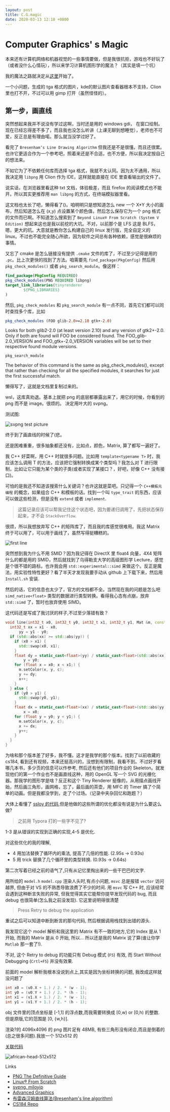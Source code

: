```yaml
---
layout: post
title: C.G.magic
date: 2020-03-13 12:10 +0800
---
```


# Computer Graphics' s Magic

 本来还有计算机网络和机器视觉的一些事情要做，但是我很抗拒，游戏也不好玩了（或者没什么心情玩），所以来学习计算机图形学的魔法？（其实是填一个坑）

我的魔法之路就决定从[这里](https://github.com/ssloy/tinyrenderer/wiki/Lesson-0-getting-started)开始了。

一个小问题，生成的 tga 格式的图片，kde的默认图片查看器根本不支持，Clion 里也打不开，不过可以用 gimp 打开（虽然怪怪的）。

## 第一步，画直线

突然想起来我并不说没有学过这啊，当时还是用的 windows gdi， 在窗口绘制。现在已经忘得差不多了，而且我也没怎么听讲（上课无聊到想睡觉），老师也不可爱，反正总是有理由喏。那么就当没学过好了。

看完了 `Bresenham’s Line Drawing Algorithm` 但我还是不是很懂。而且还很累。也许它更适合作为一个参考吧，照着来还是不合适，也不方便，所以我决定按自己的想法来。

不如它为了不依赖任何库而选择 tga 格式，我就不太认同。因为太不通用，所以我决定用 `libpng` 用 Clion 作为 IDE，这样就能直接在 IDE 里查看输出的文件了。

说实话，在浏览器里看这种 txt 文档，体验极差，而且 firefox 的阅读模式也不能开。所以其实更推荐用 `man libpng` 的方式，在终端模拟器里看。

这文档也太长了吧，懒得看了()。咱明明只是想知道怎么 new 一个 X*Y 大小的画布，然后知道怎么在 (x,y) 点设置某个颜色值，然后怎么保存它为一个 png 格式的文件而已啊。不知道怎么搜索到了 `Beyond Linux® From Scratch (System V Edition)` 想起来这也是我以前挖的大坑。不对，以前那个是 LFS 这是 BLFS，嗯，更大的坑。大意就是教你怎么构建自己的 linux 发行版，完全自定义的 linux。不过也不能完全随心所欲，因为软件之间总有各种依赖，感觉是很麻烦的事情。

又忘了 cmake 是怎么链接没有提供 `.cmake` 文件的库了，不过至少记得是用的 `.pc`。比上次更快的找到了方法。咱需要先 `find_package(PkgConfig)` 然后用 `pkg_check_modules()` 或者 `pkg_search_module`。像这样：

```cmake
find_package(PkgConfig REQUIRED)
pkg_check_modules(PNG REQUIRED libpng)
target_link_libraries(tinyrenderer
        ${PNG_LIBRARIES}
)
```
然后, `pkg_check_modules` 和 `pkg_search_module` 有一点不同，首先它们都可以同时查找多个库，比如 

```cmake
pkg_check_modules (FOO glib-2.0>=2.10 gtk+-2.0)
```

Looks for both glib2-2.0 (at least version 2.10) and any version of gtk2+-2.0. Only if both are found will FOO be considered found. The FOO_glib-2.0_VERSION and FOO_gtk+-2.0_VERSION variables will be set to their respective found module versions.

`pkg_search_module`

The behavior of this command is the same as pkg_check_modules(), except that rather than checking for all the specified modules, it searches for just the first successful match.

懒得写了，这就是文档里复制过来的。

wsl，这库真劝退。基本上就把 png 的底层都暴露出来了，用它的时候，你看到的 png 而不是 image。很烦的。
决定用叶大的 svpng。

测试图:

![svpng test picture](../assets/image/svpng-out.png)

终于到了画直线的时候了(悲。

还是困难重重，很多抽象都还没有，比如点，颜色，Matrix, 算了都写一遍好了。

我 C++ 好菜啊，用 C++ 时就很多问题。比如用 `template<typename T>` 时，我应该怎么调用 T 的方法，应该把它强制转换成某个类型吗？我怎么对 T 进行限制，比如让它只能为某个类的子类(或者实现了某接口？，好吧，好像 C++ 没有接口)。

可怕的是我还不知道该搜索什么关键词？也许这就是菜吧。只记得一个 `C++模板元编程` 的概念，如果组合 C++ 和模板的话。找到一个叫 `type_trait` 的东西，应该可以做这些检测，但是没有 `extend` 或者 `implement`. 

> 这篇记录应该可以帮我记住这个状态吧，因为要递归调用了，先把状态保存起来，才不会 `StackOverflow`.


很烦，所以我想放弃写 C++ 的矩阵库了，而且我的库感觉很难用。我这 Matrix 终于可以用了，可以用于画线了，虽然写得挺糟糕的。

![first line](../assets/image/first-line.png)

突然想到我为什么不用 SMID？因为我记得在 DirectX 里 float4 向量，4X4 矩阵什么的都是用的 SMID，然后就找到了乌得勒支大学的高级图形学 Lecture，感觉是个很不错的路标。也许我会用 `std::experimental::simd` 来做这个。反正是魔法，用实验性特性更好？看了半天才发现我要手动从 github 上下载下来，然后用 `Install.sh` 安装.

然后的话，它的信息也太少了，官方的文档都不全。当然现在我的问题是怎么吧 `simd_native<float>` 类型的数据进行类型转换。看得我心态有点崩，放弃 `std::simd` 了，暂时也放弃使用 SIMD。

这代码还是写成了我讨厌的样子,不过至少落错有致？

```cpp
void line(int32_t x0, int32_t y0, int32_t x1, int32_t y1, Mat &m, const RGB &c) {
  int32_t xx = x1 - x0,
	  yy = y1 - y0;
  if (std::abs(xx) >= std::abs(yy)) {
	if (x0 > x1) {
	  std::swap(x0, x1);
	}
	float dy = static_cast<float>(yy) / static_cast<float>(std::abs(xx)),
		y = y0;
	for (float x = x0; x < x1;) {
	  m.setColor(x, y, c);
	  y += dy;
	  x++;
	}
  } else {
	if (y0 > y1) {
	  std::swap(y0, y1);
	}
	float dx = static_cast<float>(xx) / static_cast<float>(std::abs(yy)),
		x = x0;
	for (float y = y0; y < y1;) {
	  m.setColor(x, y, c);
	  x += dx;
	  y++;
	}
  }
}
```

为啥和那个版本差了好多，我不懂。这才是我学的那个版本。找到了以前收藏的 cs184, 看到还有视频，本来还挺高兴的，没想到有限制，我看不到。不过好歹看哪几本书，多少页的信息可以作参考, 然后还有他们的项目作业的 Skeleton。就发现他们的第一个作业也不是画直线这种，用的 OpenGL 写一个 SVG 的光栅化器。那我学的图形学是啥？反正和这个 Tiny Renderer 挺像的，从用描点画线开始，然后画三角形，画网格，忘了，最后画的茶壶，用 MFC 的 Timer 搞了个简单的动画。但是我都没学到，走了个过场。（记录中夹杂回忆和跑题？）

大体上看懂了 [ssloy 的代码](https://github.com/ssloy/tinyrenderer/wiki/Lesson-1-Bresenham%E2%80%99s-Line-Drawing-Algorithm),但是他做的这些所谓的优化都没有说是为什么要这么做?

> 之前用 Typora 打的一些字不见了?

1-3 是从错误的实现到正确的实现,4-5 是优化.

对这些优化的我的理解,

- 4 用加法替换了循环内的乘法, 提高了几倍的性能. (2.95s -> 0.93s)
- 5 用 trick 替换了几个循环里的类型转换. (0.93s -> 0.64s)

第二次写着已经之前的语气了,只有从记忆里掏出来的一些干巴巴的文字.

用所给的 `model.h` `model.cpp` 渲染人头时,有点小问题, `msvc` 总是报错 `vector` 访问越界, 但由于对 VS 的不熟悉导致浪费了不少的时间. 用 `msvc`  写 C++ 时, 应该经常会遇到这种断言失败的异常, 但我觉得其实它能帮你提早发现代码的 bug, 而且 debug 也很简单(怎么我之前没发现). 它这里说明得很清楚

> Press Retry to debug the application

重试之后可以知道中断到断言的那句代码, 然后根据调用栈找到出错的源头.

我发现它这个 model 解析和我这里的 Matrix 有不一致的地方,它的 Index 是从 1 开始, 而我的 Matrix 是从 0 开始, 所以... 所以还是我的 Matrix 说了算(谁让你学 `Matlab` 那一套了!).

不对, 这个 Retry to debug 的功能只有 Debug 模式 (`F5`) 有效, 而 Start Without Debugging (`Crtl+F5`) 并没有效果.

前面的 model 解析我根本没说到点上,其实是因为坐标转换的问题, 我改成这样就没问题了

```cpp
int x0 = (v0.X + 1.) / 2. * (w - 1);
int y0 = (v0.Y + 1.) / 2. * (h - 1);
int x1 = (v1.X + 1.) / 2. * (w - 1);
int y1 = (v1.Y + 1.) / 2. * (h - 1);
```

obj 文件里的顶点坐标是 [-1,1] 的浮点数,而我需要转换成 [0,w) or [0,h) 的整数. 但是原版,它的范围是 [0, {w,h}].

渲染?的 4096x4096 的 png 图片足有 48MB, 有些三角形没有闭合,而且是倒着的(总之很多问题).我放一个 512x512 的

[关联代码](https://github.com/iovw/tiny-renderer/tree/5f816afb50acbb77cf0c7249d830b70119c3d689) 

![african-head-512x512](C:\Users\i\Source\blog\assets\image\african-head-512x512.png)

Links

- [PNG The Definitive Guide](http://www.libpng.org/pub/png/book/)
- [Linux® From Scratch](http://www.linuxfromscratch.org/)
- [svpng. miloyip](https://github.com/miloyip/svpng)
- [Advanced Graphics](http://www.cs.uu.nl/docs/vakken/magr)
- [布雷森汉姆直线算法(Bresenham's line algorithm)](https://zh.wikipedia.org/wiki/%E5%B8%83%E9%9B%B7%E6%A3%AE%E6%BC%A2%E5%A7%86%E7%9B%B4%E7%B7%9A%E6%BC%94%E7%AE%97%E6%B3%95)
- [CS184 Repo](https://github.com/cal-cs184)
